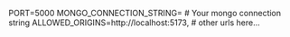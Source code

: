 PORT=5000
MONGO_CONNECTION_STRING= # Your mongo connection string
ALLOWED_ORIGINS=http://localhost:5173, # other urls here...
